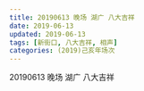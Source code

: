```yaml
---
title: 20190613 晚场 湖广 八大吉祥
date: 2019-06-13
updated: 2019-06-13
tags: [新街口, 八大吉祥, 相声]
categories: (2019)己亥年场次
---
```

20190613 晚场 湖广 八大吉祥

